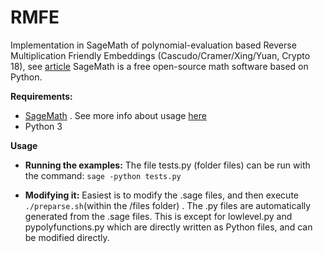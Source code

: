 # RMFE 
Implementation in SageMath of polynomial-evaluation based Reverse Multiplication Friendly Embeddings (Cascudo/Cramer/Xing/Yuan, Crypto 18), see [article](https://eprint.iacr.org/2018/429.pdf)
SageMath is a free open-source math software based on Python.

**Requirements:**
- [SageMath](https://www.sagemath.org/download.html) . See more info about usage [here](https://doc.sagemath.org/html/en/faq/faq-usage.html)
- Python 3


**Usage**
 - **Running the examples:**
 The file tests.py (folder files) can be run with the command:
`sage -python tests.py`

 - **Modifying it:**
 Easiest is to modify the .sage files, and then execute `./preparse.sh`(within the /files folder) . The .py files are automatically generated from the .sage files. 
This is except for lowlevel.py and pypolyfunctions.py which are directly written as Python files, and can be modified directly.
 

 




